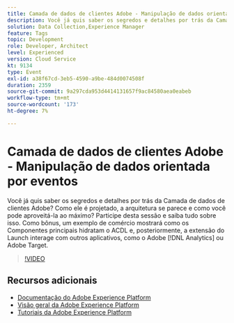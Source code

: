 ```yaml
---
title: Camada de dados de clientes Adobe - Manipulação de dados orientada por eventos
description: Você já quis saber os segredos e detalhes por trás da Camada de dados de clientes Adobe? Como ele é projetado, a arquitetura se parece e como você pode aproveitá-la ao máximo? Participe desta sessão e saiba tudo sobre isso. Como bônus, um exemplo de comércio mostrará como os Componentes principais hidratam o ACDL e, posteriormente, a extensão do Launch interage com outros aplicativos, como o Adobe [!DNL Analytics] ou Adobe Target.
solution: Data Collection,Experience Manager
feature: Tags
topic: Development
role: Developer, Architect
level: Experienced
version: Cloud Service
kt: 9134
type: Event
exl-id: a38f67cd-3eb5-4590-a9be-484d0074508f
duration: 2359
source-git-commit: 9a297cda953d4414131657f9ac84580aea0eabeb
workflow-type: tm+mt
source-wordcount: '173'
ht-degree: 7%

---
```


# Camada de dados de clientes Adobe - Manipulação de dados orientada por eventos

Você já quis saber os segredos e detalhes por trás da Camada de dados de clientes Adobe? Como ele é projetado, a arquitetura se parece e como você pode aproveitá-la ao máximo? Participe desta sessão e saiba tudo sobre isso. Como bônus, um exemplo de comércio mostrará como os Componentes principais hidratam o ACDL e, posteriormente, a extensão do Launch interage com outros aplicativos, como o Adobe [!DNL Analytics] ou Adobe Target.

>[!VIDEO](https://video.tv.adobe.com/v/337585/?quality=12&learn=on&hidetitle=true)

## Recursos adicionais

- [Documentação do Adobe Experience Platform](https://experienceleague.adobe.com/docs/experience-platform.html?lang=pt-BR)
- [Visão geral da Adobe Experience Platform](https://experienceleague.adobe.com/docs/experience-platform/landing/home.html?lang=pt-BR)
- [Tutoriais da Adobe Experience Platform](https://experienceleague.adobe.com/docs/platform-learn/tutorials/overview.html?lang=pt-BR)
